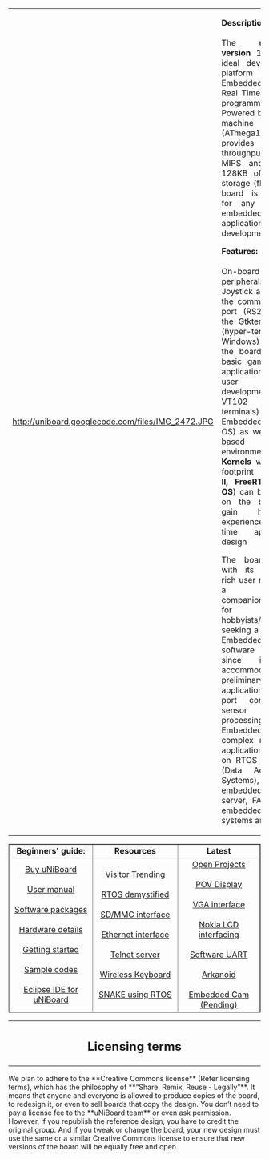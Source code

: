 <table border='0'><tr><td><a href='http://code.google.com/p/uniboard/wiki/Buyuniboard'>http://uniboard.googlecode.com/files/IMG_2472.JPG</a> </td> <td><p align='justify'><b>Description:</b> <br></br>The <b>uNiBoard version 1.1</b> is an ideal development platform for Embedded and Real Time systems programming. Powered by a RISC machine (ATmega128) that provides a throughput of 16 MIPS and up to 128KB of internal storage (flash), the board is suitable for any sort of embedded application development</p><p align='justify'><b>Features:</b><br></br> On-board peripherals like Joystick along with the communication port (RS232) and the Gtkterm driver (hyper-terminal for Windows) make the board apt for basic game (refer application notes in user manual) development (on VT102 based terminals) in an Embedded (non-OS) as well as OS based environment. <b>RT Kernels</b> with small footprint (<b>uC/OS-II, FreeRTOS, nut OS</b>) can be ported on the board to gain hands-on experience of Real time application design</p><p align='justify'>The board along with its content-rich user manual is a perfect companion to have for hobbyists/aspirants seeking a career in Embedded software design, since it can accommodate preliminary applications like port control or sensor data processing built on Embedded C to complex real time applications built on RTOS like DAS (Data Acquisition Systems), embedded web-server, FAT FS for embedded systems and more.</p></td></tr></table>

<table border='1'>
<tr><td width='500' align='center'> <b>Beginners' guide:</b> </td><td width='500' align='center'> <b>Resources</b> </td> <td width='500' align='center'> <b>Latest</b> </td> </tr>

<tr>

<td align='center'><a href='http://code.google.com/p/uniboard/wiki/Buyuniboard'>Buy uNiBoard</a>
<br></br><a href='http://code.google.com/p/uniboard/wiki/Documentation'>User manual</a>
<br></br><a href='http://code.google.com/p/uniboard/wiki/SoftwarePackages'>Software packages</a>
<br></br><a href='http://code.google.com/p/uniboard/wiki/HardwarePackages'>Hardware details</a>
<br></br><a href='http://code.google.com/p/uniboard/wiki/winxpsetup'>Getting started</a>
<br></br><a href='http://code.google.com/p/uniboard/wiki/Sample_programs_for_uNiBoard'>Sample codes</a>
<br></br><a href='http://code.google.com/p/uniboard/wiki/Configuring_Eclipse_IDE_For_uNiBoard_v_1_1'>Eclipse IDE for uNiBoard</a>
</td>


<td align='center'><a href='http://code.google.com/p/uniboard/wiki/VisitorTrending'>Visitor Trending</a>
<br></br><a href='http://code.google.com/p/uniboard/wiki/RTOS_demystified'>RTOS demystified</a>
<br></br><a href='http://code.google.com/p/uniboard/wiki/EFSL_on_uniboard'>SD/MMC interface</a>
<br></br><a href='http://code.google.com/p/uniboard/wiki/Ethernet_bringup'>Ethernet interface</a>
<br></br><a href='http://code.google.com/p/uniboard/wiki/Telnet_Server_implementation'>Telnet server</a>
<br></br><a href='http://code.google.com/p/uniboard/wiki/Wireless_Keyboard_Interface'>Wireless Keyboard</a>
<br></br><a href='http://code.google.com/p/uniboard/wiki/Snake_using_RTOS'>SNAKE using RTOS</a>
</td>

<td align='center'><a href='http://code.google.com/p/uniboard/wiki/TODO'>Open Projects</a>
<br></br><a href='http://code.google.com/p/uniboard/wiki/POV_display'>POV Display</a>
<br></br><a href='http://code.google.com/p/uniboard/wiki/VGA_Interface_on_uNiBoard'>VGA interface</a>
<br></br><a href='http://code.google.com/p/uniboard/wiki/Nokia_3310_LCD_Project'>Nokia LCD interfacing</a>
<br></br><a href='http://code.google.com/p/uniboard/wiki/Software_UART'>Software UART</a>
<br></br><a href='http://code.google.com/p/uniboard/wiki/Arkanoid'>Arkanoid</a>
<br></br><a href='http://code.google.com/p/uniboard/wiki/Camera_driver_project'>Embedded Cam (Pending)</a>

</td>

</tr>

</table>

<table border='0'> <tr><td width='1000' align='center'> <h2>Licensing terms</h2> </td></tr></table>
We plan to adhere to the **Creative Commons license** (Refer licensing terms), which has the philosophy of **“Share, Remix, Reuse - Legally”**. It means that anyone and everyone is allowed to produce copies of the board, to redesign it, or even to sell boards that copy the design. You don’t need to pay a license fee to the **uNiBoard team** or even ask permission. However, if you republish the reference design, you have to credit the original group. And if you tweak or change the board, your new design must use the same or a similar Creative Commons license to ensure that new versions of the board will be equally free and open.